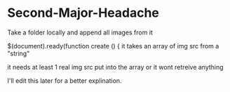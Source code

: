 # Second-Major-Headache
Take a folder locally and append all images from it


$(document).ready(function create () {
it takes an array of img src from a "string"

it needs at least 1 real img src put into the array or it wont retreive anything

I'll edit this later for a better explination.
